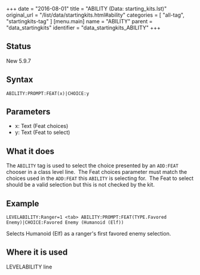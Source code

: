 +++
date = "2016-08-01"
title = "ABILITY (Data: starting_kits.lst)"
original_url = "/list/data/startingkits.html#ability"
categories = [ "all-tag", "startingkits-tag" ]
[menu.main]
    name = "ABILITY"
    parent = "data_startingkits"
    identifier = "data_startingkits_ABILITY"
+++

## Status

New 5.9.7

## Syntax

`ABILITY:PROMPT:FEAT(x)|CHOICE:y`

## Parameters

-   x: Text (Feat choices)
-   y: Text (Feat to select)



What it does
------------

The `ABILITY` tag is used to select the choice presented by an
`ADD:FEAT` chooser in a class level line.  The Feat choices parameter
must match the choices used in the `ADD:FEAT` this `ABILITY` is
selecting for.  The Feat to select should be a valid selection but this
is not checked by the kit.

Example
-------

`LEVELABILITY:Ranger=1 <tab> ABILITY:PROMPT:FEAT(TYPE.Favored Enemy)|CHOICE:Favored Enemy (Humanoid (Elf))`

Selects Humanoid (Elf) as a ranger's first favored enemy selection.

Where it is used
----------------

LEVELABILITY line


